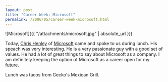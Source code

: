 ```yaml
---
layout: post
title: "Career Week: Microsoft"
permalink: /2006/05/career-week-microsoft.html
---
```


![Microsoft]({{ "/attachments/microsoft.jpg" | absolute_url }})

Today, [Chris Henley][1] of [Microsoft][2] came and spoke to us during lunch. His speach was very interesting. He is a
very passionate guy with a good set of values. He had a lot of great things to say about Microsoft as a company. I am
definitely keeping the option of Microsoft as a career open for my future.

Lunch was tacos from Gecko's Mexican Grill.


  [1]: http://blogs.technet.com/chenley
  [2]: http://www.microsoft.com
